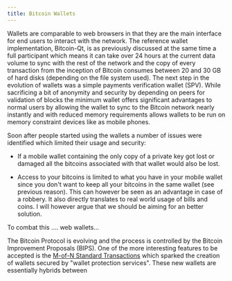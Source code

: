 ```yaml
---
title: Bitcoin Wallets
---
```


Wallets are comparable to web browsers in that they are the main interface for end users to interact with the network. The reference wallet implementation, Bitcoin-Qt, is as previously discussed at the same time a full participant which means it can take over 24 hours at the current data volume to sync with the rest of the network and the copy of every transaction from the inception of Bitcoin consumes between 20 and 30 GB of hard disks (depending on the file system used). The next step in the evolution of wallets was a simple payments verification wallet (SPV). While sacrificing a bit of anonymity and security by depending on peers for validation of blocks the minimum wallet offers significant advantages to normal users by allowing the wallet to sync to the Bitcoin network nearly instantly and with reduced memory requirements allows wallets to be run on memory constraint devices like as mobile phones.

Soon after people started using the wallets a number of issues were identified which limited their usage and security:

- If a mobile wallet containing the only copy of a private key got lost or damaged all the bitcoins associated with that wallet would also be lost.

- Access to your bitcoins is limited to what you have in your mobile wallet since you don't want to keep all your bitcoins in the same wallet (see previous reason). This can however be seen as an advantage in case of a robbery. It also directly translates to real world usage of bills and coins. I will however argue that we should be aiming for an better solution.

To combat this .... web wallets...

The Bitcoin Protocol is evolving and the process is controlled by the Bitcoin Improvement Proposals (BIPS). One of the more interesting features to be accepted is the [M-of-N Standard Transactions](https://github.com/bitcoin/bips/blob/master/bip-0011.mediawiki) which sparked the creation of wallets secured by "wallet protection services". These new wallets are essentially hybrids between
